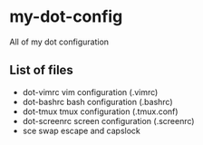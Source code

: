 my-dot-config
=============

All of my dot configuration

List of files
-------------

- dot-vimrc
  vim configuration (.vimrc)
- dot-bashrc
  bash configuration (.bashrc)
- dot-tmux
  tmux configuration (.tmux.conf)
- dot-screenrc
  screen configuration (.screenrc)
- sce
  swap escape and capslock
